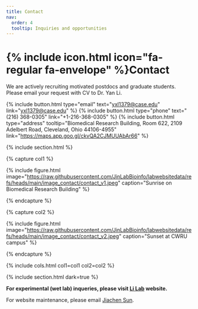 ```yaml
---
title: Contact
nav:
  order: 4
  tooltip: Inquiries and opportunities
---
```


# {% include icon.html icon="fa-regular fa-envelope" %}Contact

We are actively recruiting motivated postdocs and graduate students. Please email your request with CV to Dr. Yan Li.

{%
  include button.html
  type="email"
  text="yxl1379@case.edu"
  link="yxl1379@case.edu"
%}
{%
  include button.html
  type="phone"
  text="(216) 368-0305"
  link="+1-216-368-0305"
%}
{%
  include button.html
  type="address"
  tooltip="Biomedical Research Building, Room 622, 2109 Adelbert Road, Cleveland, Ohio 44106-4955"
  link="https://maps.app.goo.gl/ckvQA2CJMUUAbAr66"
%}

{% include section.html %}

{% capture col1 %}

{%
  include figure.html
  image="https://raw.githubusercontent.com/JinLabBioinfo/labwebsitedata/refs/heads/main/image_contact/contact_v1.jpeg"
  caption="Sunrise on Biomedical Research Building"
%}

{% endcapture %}

{% capture col2 %}

{%
  include figure.html
  image="https://raw.githubusercontent.com/JinLabBioinfo/labwebsitedata/refs/heads/main/image_contact/contact_v2.jpeg"
  caption="Sunset at CWRU campus"
%}

{% endcapture %}

{% include cols.html col1=col1 col2=col2 %}

{% include section.html dark=true %}

**For experimental (wet lab) inqueries, please visit [Li Lab](https://yanlilab.com) website.**

For website maintenance, please email [Jiachen Sun](mailto:jxs2269@case.edu).
